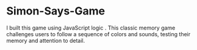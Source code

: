 # Simon-Says-Game
I built this game using JavaScript logic . This classic memory game challenges users to follow a sequence of colors and sounds, testing their memory and attention to detail.
